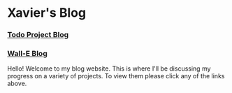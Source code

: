 # Xavier's Blog
### [Todo Project Blog](/_posts/2023-10-09-todo.md)
### [Wall-E Blog](/_post/2024-01-12-WALL-E.md)
Hello! Welcome to my blog website. This is where I'll be discussing my progress on a variety of projects. To view them please click any of the links above.